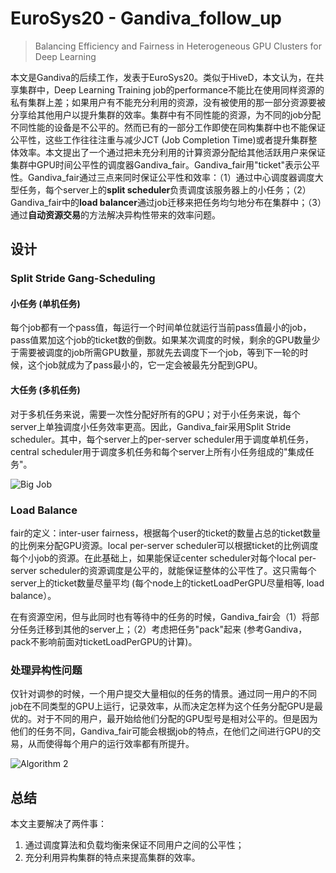 # EuroSys20 - Gandiva_follow_up

> Balancing Efficiency and Fairness in Heterogeneous GPU Clusters for Deep Learning

本文是Gandiva的后续工作，发表于EuroSys20。类似于HiveD，本文认为，在共享集群中，Deep Learning Training job的performance不能比在使用同样资源的私有集群上差；如果用户有不能充分利用的资源，没有被使用的那一部分资源要被分享给其他用户以提升集群的效率。集群中有不同性能的资源，为不同的job分配不同性能的设备是不公平的。然而已有的一部分工作即使在同构集群中也不能保证公平性，这些工作往往注重与减少JCT (Job Completion Time)或者提升集群整体效率。本文提出了一个通过把未充分利用的计算资源分配给其他活跃用户来保证集群中GPU时间公平性的调度器Gandiva_fair。Gandiva_fair用"ticket"表示公平性。Gandiva_fair通过三点来同时保证公平性和效率：（1）通过中心调度器调度大型任务，每个server上的**split scheduler**负责调度该服务器上的小任务；（2）Gandiva_fair中的**load balancer**通过job迁移来把任务均匀地分布在集群中；（3）通过**自动资源交易**的方法解决异构性带来的效率问题。

## 设计

### Split Stride Gang-Scheduling

#### 小任务 (单机任务)

每个job都有一个pass值，每运行一个时间单位就运行当前pass值最小的job，pass值累加这个job的ticket数的倒数。如果某次调度的时候，剩余的GPU数量少于需要被调度的job所需GPU数量，那就先去调度下一个job，等到下一轮的时候，这个job就成为了pass最小的，它一定会被最先分配到GPU。

#### 大任务 (多机任务)

对于多机任务来说，需要一次性分配好所有的GPU；对于小任务来说，每个server上单独调度小任务效率更高。因此，Gandiva_fair采用Split Stride scheduler。其中，每个server上的per-server scheduler用于调度单机任务，central scheduler用于调度多机任务和每个server上所有小任务组成的"集成任务"。

![Big Job](../../../assets/posts/projects/AICompiler/eurosys20-Gandiva_follow_up-fig1.png)

### Load Balance

fair的定义：inter-user fairness，根据每个user的ticket的数量占总的ticket数量的比例来分配GPU资源。local per-server scheduler可以根据ticket的比例调度每个小job的资源。在此基础上，如果能保证center scheduler对每个local per-server scheduler的资源调度是公平的，就能保证整体的公平性了。这只需每个server上的ticket数量尽量平均 (每个node上的ticketLoadPerGPU尽量相等, load balance）。

在有资源空闲，但与此同时也有等待中的任务的时候，Gandiva_fair会（1）将部分任务迁移到其他的server上；（2）考虑把任务"pack"起来 (参考Gandiva，pack不影响前面对ticketLoadPerGPU的计算)。

### 处理异构性问题

仅针对调参的时候，一个用户提交大量相似的任务的情景。通过同一用户的不同job在不同类型的GPU上运行，记录效率，从而决定怎样为这个任务分配GPU是最优的。对于不同的用户，最开始给他们分配的GPU型号是相对公平的。但是因为他们的任务不同，Gandiva_fair可能会根据job的特点，在他们之间进行GPU的交易，从而使得每个用户的运行效率都有所提升。

<img alt="Algorithm 2" align="center" src="assets/posts/projects/AICompiler/eurosys20-Gandiva_follow_up-fig2.png">

## 总结

本文主要解决了两件事：
1. 通过调度算法和负载均衡来保证不同用户之间的公平性；
2. 充分利用异构集群的特点来提高集群的效率。